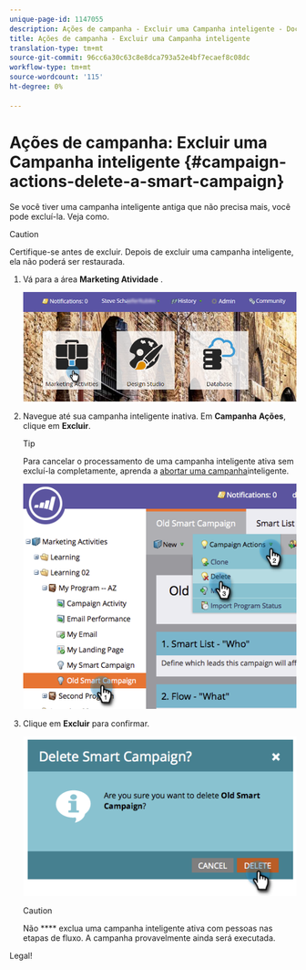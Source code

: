 ```yaml
---
unique-page-id: 1147055
description: Ações de campanha - Excluir uma Campanha inteligente - Documentos de marketing - Documentação do produto
title: Ações de campanha - Excluir uma Campanha inteligente
translation-type: tm+mt
source-git-commit: 96cc6a30c63c8e8dca793a52e4bf7ecaef8c08dc
workflow-type: tm+mt
source-wordcount: '115'
ht-degree: 0%

---
```



# Ações de campanha: Excluir uma Campanha inteligente {#campaign-actions-delete-a-smart-campaign}

Se você tiver uma campanha inteligente antiga que não precisa mais, você pode excluí-la. Veja como.

>[!CAUTION]
>
>Certifique-se antes de excluir. Depois de excluir uma campanha inteligente, ela não poderá ser restaurada.

1. Vá para a área **Marketing Atividade** .

   ![](assets/login-marketing-activities-1.png)

1. Navegue até sua campanha inteligente inativa. Em **Campanha** **Ações**, clique em **Excluir**.

   >[!TIP]
   >
   >Para cancelar o processamento de uma campanha inteligente ativa sem excluí-la completamente, aprenda a [abortar uma campanha](abort-a-smart-campaign.md)inteligente.

   ![](assets/image2014-9-22-16-3a41-3a55.png)

1. Clique em **Excluir** para confirmar.

   ![](assets/image2014-9-22-16-3a41-3a59.png)

   >[!CAUTION]
   >
   >Não **** exclua uma campanha inteligente ativa com pessoas nas etapas de fluxo. A campanha provavelmente ainda será executada.

Legal!